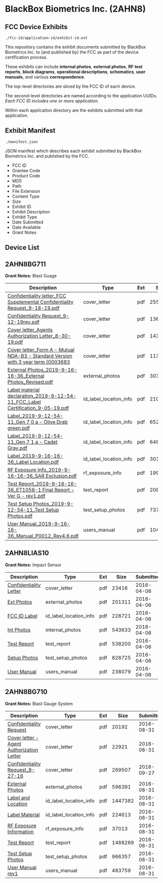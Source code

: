 # BlackBox Biometrics Inc. (2AHN8)
## FCC Device Exhibits

```
./fcc-id/application-id/exhibit-id.ext
```

This repository contains the exhibit documents submitted by BlackBox Biometrics Inc. to (and published by) the FCC as part of the device certification process.

These exhibits can include **internal photos**, **external photos**, **RF test reports**, **block diagrams**, **operational descriptions**, **schematics**, **user manuals**, and various **correspondence**.

The top-level directories are sliced by the FCC ID of each device.

The second-level directories are named according to the application UUIDs. *Each FCC ID includes one or more application.*

Within each application directory are the exhibits submitted with that application. 

## Exhibit Manifest

```
./manifest.json
```

JSON manifest which describes each exhibit submitted by BlackBox Biometrics Inc. and published by the FCC.

- FCC ID
- Grantee Code
- Product Code
- MD5
- Path
- File Extension
- Content Type
- Size
- Exhibit ID
- Exhibit Description
- Exhibit Type
- Date Submitted
- Date Available
- Grant Notes

## Device List
## 2AHN8BG711
**Grant Notes:** Blast Guage

| Description | Type | Ext | Size | Submitted | Available |
| ----------- | ---- | --- | ---- | --------- | --------- |
| [Confidentiality letter_FCC Supplemental Confidentiality Request_9-18-19.pdf](2AHN8BG711/c56d744816da559edd891bec0e4114e7/4452325.pdf) | cover_letter | pdf | 25590 | 2019-09-20 | 2019-09-20 |
| [Confidentiality Request_9-12-19rev.pdf](2AHN8BG711/c56d744816da559edd891bec0e4114e7/4452326.pdf) | cover_letter | pdf | 13647 | 2019-09-20 | 2019-09-20 |
| [Cover letter_Agents Authorization Letter_8-30-19.pdf](2AHN8BG711/c56d744816da559edd891bec0e4114e7/4452327.pdf) | cover_letter | pdf | 14399 | 2019-09-20 | 2019-09-20 |
| [Cover letter_Form A - Mutual NDA-B3 - Standard Version with 3 year term (0003683](2AHN8BG711/c56d744816da559edd891bec0e4114e7/4452328.pdf) | cover_letter | pdf | 113798 | 2019-09-20 | 2019-09-20 |
| [External Photos_2019-9-16-16-36_External Photos_Revised.pdf](2AHN8BG711/c56d744816da559edd891bec0e4114e7/4452329.pdf) | external_photos | pdf | 303634 | 2019-09-20 | 2019-09-20 |
| [Label material declaration_2019-9-12-54-11_FCC_Label Certification_9-05-19.pdf](2AHN8BG711/c56d744816da559edd891bec0e4114e7/4452331.pdf) | id_label_location_info | pdf | 210260 | 2019-09-20 | 2019-09-20 |
| [Label_2019-9-12-54-11_Gen 7 0 a - Olive Drab green.pdf](2AHN8BG711/c56d744816da559edd891bec0e4114e7/4452332.pdf) | id_label_location_info | pdf | 652002 | 2019-09-20 | 2019-09-20 |
| [Label_2019-9-12-54-11_Gen 7 1 a - Cadet Gray.pdf](2AHN8BG711/c56d744816da559edd891bec0e4114e7/4452333.pdf) | id_label_location_info | pdf | 646160 | 2019-09-20 | 2019-09-20 |
| [Label_2019-9-16-16-36_Label Location.pdf](2AHN8BG711/c56d744816da559edd891bec0e4114e7/4452329.pdf) | id_label_location_info | pdf | 303634 | 2019-09-20 | 2019-09-20 |
| [RF Exposure Info_2019-9-16-16-36_SAR Exclusion.pdf](2AHN8BG711/c56d744816da559edd891bec0e4114e7/4452336.pdf) | rf_exposure_info | pdf | 199238 | 2019-09-20 | 2019-09-20 |
| [Test Report_2019-9-16-16-36_ET1058-1 Final Report - Ver G - rev1.pdf](2AHN8BG711/c56d744816da559edd891bec0e4114e7/4452339.pdf) | test_report | pdf | 2087676 | 2019-09-20 | 2019-09-20 |
| [Test Setup Photos_2019-9-12-54-11_Test Setup Photos.pdf](2AHN8BG711/c56d744816da559edd891bec0e4114e7/4452340.pdf) | test_setup_photos | pdf | 737255 | 2019-09-20 | 2019-09-20 |
| [User Manual_2019-9-16-16-36_Manual_P0012_Rev4.6.pdf](2AHN8BG711/c56d744816da559edd891bec0e4114e7/4452341.pdf) | users_manual | pdf | 1043696 | 2019-09-20 | 2019-09-20 |
## 2AHN8LIAS10
**Grant Notes:** Impact Sensor

| Description | Type | Ext | Size | Submitted | Available |
| ----------- | ---- | --- | ---- | --------- | --------- |
| [Confidentiality Letter](2AHN8LIAS10/79ce2dd3d08e8b53adcbf497073fede8/2952195.pdf) | cover_letter | pdf | 23416 | 2016-04-06 | 2016-04-06 |
| [Ext Photos](2AHN8LIAS10/79ce2dd3d08e8b53adcbf497073fede8/2952197.pdf) | external_photos | pdf | 201311 | 2016-04-06 | 2016-04-06 |
| [FCC ID Label](2AHN8LIAS10/79ce2dd3d08e8b53adcbf497073fede8/2952198.pdf) | id_label_location_info | pdf | 228721 | 2016-04-06 | 2016-04-06 |
| [Int Photos](2AHN8LIAS10/79ce2dd3d08e8b53adcbf497073fede8/2952199.pdf) | internal_photos | pdf | 543633 | 2016-04-06 | 2016-10-03 |
| [Test Report](2AHN8LIAS10/79ce2dd3d08e8b53adcbf497073fede8/2952202.pdf) | test_report | pdf | 538200 | 2016-04-06 | 2016-04-06 |
| [Setup Photos](2AHN8LIAS10/79ce2dd3d08e8b53adcbf497073fede8/2952203.pdf) | test_setup_photos | pdf | 828725 | 2016-04-06 | 2016-10-03 |
| [User Manual](2AHN8LIAS10/79ce2dd3d08e8b53adcbf497073fede8/2952204.pdf) | users_manual | pdf | 238079 | 2016-04-06 | 2016-10-03 |
## 2AHN8BG710
**Grant Notes:** Blast Gauge System

| Description | Type | Ext | Size | Submitted | Available |
| ----------- | ---- | --- | ---- | --------- | --------- |
| [Confidentiality Request](2AHN8BG710/dab814e88c709eb2c151adf95c187175/3118693.pdf) | cover_letter | pdf | 20192 | 2016-08-31 | 2016-09-01 |
| [Cover letter - Agent Authorization Letter](2AHN8BG710/dab814e88c709eb2c151adf95c187175/3118694.pdf) | cover_letter | pdf | 22921 | 2016-08-31 | 2016-09-01 |
| [Confidentiality Request_9-27-16](2AHN8BG710/dab814e88c709eb2c151adf95c187175/3148635.pdf) | cover_letter | pdf | 269507 | 2016-09-27 | 2016-09-01 |
| [External Photos](2AHN8BG710/dab814e88c709eb2c151adf95c187175/3118695.pdf) | external_photos | pdf | 596391 | 2016-08-31 | 2016-09-01 |
| [Label and Location](2AHN8BG710/dab814e88c709eb2c151adf95c187175/3118697.pdf) | id_label_location_info | pdf | 1447382 | 2016-08-31 | 2016-09-01 |
| [Label Material](2AHN8BG710/dab814e88c709eb2c151adf95c187175/3118698.pdf) | id_label_location_info | pdf | 224613 | 2016-08-31 | 2016-09-01 |
| [RF Exposure Information](2AHN8BG710/dab814e88c709eb2c151adf95c187175/3118700.pdf) | rf_exposure_info | pdf | 37013 | 2016-08-31 | 2016-09-01 |
| [Test Report](2AHN8BG710/dab814e88c709eb2c151adf95c187175/3118702.pdf) | test_report | pdf | 1488269 | 2016-08-31 | 2016-09-01 |
| [Test Setup Photos](2AHN8BG710/dab814e88c709eb2c151adf95c187175/3118703.pdf) | test_setup_photos | pdf | 966357 | 2016-08-31 | 2016-09-01 |
| [User Manual rev1](2AHN8BG710/dab814e88c709eb2c151adf95c187175/3118704.pdf) | users_manual | pdf | 483759 | 2016-08-31 | 2016-09-01 |
